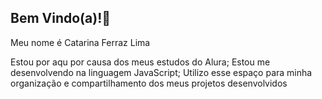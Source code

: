 ## Bem Vindo(a)!🚀

Meu nome é Catarina Ferraz Lima

Estou por aqu por causa dos meus estudos do Alura;
Estou me desenvolvendo na linguagem JavaScript;
Utilizo esse espaço para minha organização e compartilhamento dos meus projetos desenvolvidos
